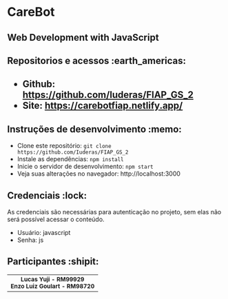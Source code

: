 <h1> CareBot </h1>
<h2> Web Development with JavaScript </h2>

<H2> Repositorios e acessos :earth_americas: <h2>

- Github: https://github.com/Iuderas/FIAP_GS_2
- Site: https://carebotfiap.netlify.app/

<h2>Instruções de desenvolvimento :memo:</h2>

- Clone este repositório: `git clone https://github.com/Iuderas/FIAP_GS_2`
- Instale as dependências: `npm install`
- Inicie o servidor de desenvolvimento: `npm start`
- Veja suas alterações no navegador: http://localhost:3000

<h2>Credenciais :lock:</h2>

As credenciais são necessárias para autenticação no projeto, sem elas não será possível acessar o conteúdo.

- Usuário: javascript
- Senha: js

<h2>Participantes :shipit:</h2>

<table>
  <tr>
    <td align="center">
        <sub>
          <b>Lucas Yuji - RM99929</b>
          <br>
        </sub>
        <sub>
          <b>Enzo Luiz Goulart - RM98720</b>
          <br>
        </sub>
    </td>
  </tr>
</table>

